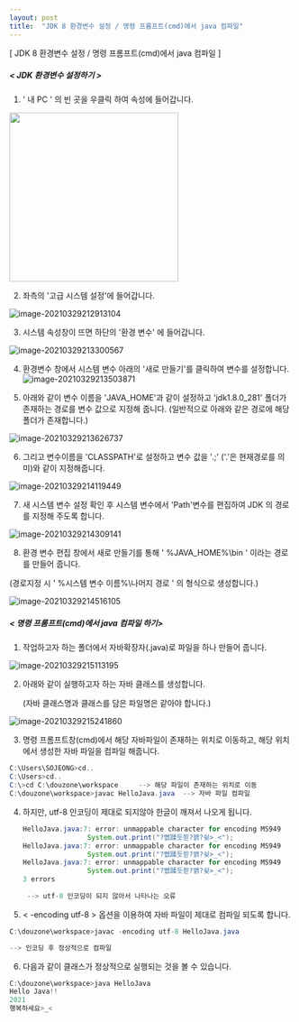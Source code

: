```yaml
---
layout: post
title:  "JDK 8 환경변수 설정 / 명령 프롬프트(cmd)에서 java 컴파일"
---
```




[ JDK 8 환경변수 설정 / 명령 프롬프트(cmd)에서 java 컴파일 ]





##### < JDK 환경변수 설정하기 >





1. ' 내 PC ' 의 빈 곳을 우클릭 하여 속성에 들어갑니다.      

  <img src = "https://user-images.githubusercontent.com/78267103/112850267-d119bc00-90e4-11eb-900d-b1eabe0334b1.jpg" width="300" height="300">        









2. 좌측의 '고급 시스템 설정'에 들어갑니다.    

![image-20210329212913104](https://user-images.githubusercontent.com/78267103/112850272-d2e37f80-90e4-11eb-9dfe-68e2db1ad848.jpg)        











3. 시스템 속성창이 뜨면 하단의 '환경 변수' 에 들어갑니다.    

![image-20210329213300567](https://user-images.githubusercontent.com/78267103/112850274-d2e37f80-90e4-11eb-824c-db28d1ab748e.jpg)











4. 환경변수 창에서  시스템 변수 아래의 '새로 만들기'를  클릭하여 변수를 설정합니다.
![image-20210329213503871](https://user-images.githubusercontent.com/78267103/112850276-d37c1600-90e4-11eb-91c7-11bbff87d5ec.jpg)











5. 아래와 같이 변수 이름을 'JAVA_HOME'과 같이 설정하고 'jdk1.8.0_281' 폴더가 존재하는 경로를 변수 값으로 지정해 줍니다. (일반적으로 아래와 같은 경로에 해당 폴더가 존재합니다.)

![image-20210329213626737](https://user-images.githubusercontent.com/78267103/112850278-d37c1600-90e4-11eb-92c5-9c4e66d9aa0b.jpg)











6. 그리고 변수이름을 'CLASSPATH'로 설정하고 변수 값을 '.;' ('.'은 현재경로를 의미)와 같이 지정해줍니다.

![image-20210329214119449](https://user-images.githubusercontent.com/78267103/112850280-d414ac80-90e4-11eb-856b-34adb30fc45f.jpg)











7. 새 시스템 변수 설정 확인 후 시스템 변수에서 'Path'변수를 편집하여 JDK 의 경로를 지정해 주도록 합니다.

![image-20210329214309141](https://user-images.githubusercontent.com/78267103/112850286-d414ac80-90e4-11eb-9418-2531f81f5e0c.jpg)











8.  환경 변수 편집 창에서 새로 만들기를 통해 ' %JAVA_HOME%\bin ' 이라는 경로를 만들어 줍니다.

   (경로지정 시 ' %시스템 변수 이름%\나머지 경로 ' 의 형식으로 생성합니다.)

![image-20210329214516105](https://user-images.githubusercontent.com/78267103/112850289-d4ad4300-90e4-11eb-882c-cfe3733dd9d3.jpg)













##### < 명령 프롬프트(cmd)에서 java 컴파일 하기>





1. 작업하고자 하는 폴더에서 자바확장자(.java)로 파일을 하나 만들어 줍니다. 

![image-20210329215113195](https://user-images.githubusercontent.com/78267103/112850293-d545d980-90e4-11eb-8727-48c4ee266069.jpg)















2. 아래와 같이 실행하고자 하는 자바 클래스를 생성합니다. 

   (자바 클래스명과 클래스를 담은 파일명은 같아야 합니다.)

![image-20210329215241860](https://user-images.githubusercontent.com/78267103/112850296-d545d980-90e4-11eb-94ad-089006989ccc.jpg)














3. 명령 프롬프트창(cmd)에서 해당 자바파일이 존재하는 위치로 이동하고, 해당 위치에서 생성한 자바 파일을 컴파일 해줍니다.

```java
C:\Users\SOJEONG>cd..    
C:\Users>cd..
C:\>cd C:\douzone\workspace     --> 해당 파일이 존재하는 위치로 이동
C:\douzone\workspace>javac HelloJava.java  --> 자바 파일 컴파일
```









4. 하지만, utf-8 인코딩이 제대로 되지않아 한글이 깨져서 나오게 됩니다.

   ```java
   HelloJava.java:7: error: unmappable character for encoding MS949  
                   System.out.print("?뻾蹂듯븯?꽭?슂>_<");  
   HelloJava.java:7: error: unmappable character for encoding MS949
                   System.out.print("?뻾蹂듯븯?꽭?슂>_<");     
   HelloJava.java:7: error: unmappable character for encoding MS949
                   System.out.print("?뻾蹂듯븯?꽭?슂>_<");       
   3 errors    
    
    --> utf-8 인코딩이 되지 않아서 나타나는 오류    
   ```









5. < -encoding utf-8 > 옵션을 이용하여 자바 파일이 제대로 컴파일 되도록 합니다.

```java
C:\douzone\workspace>javac -encoding utf-8 HelloJava.java 

--> 인코딩 후 정상적으로 컴파일  
```









6. 다음과 같이 클래스가 정상적으로 실행되는 것을 볼 수 있습니다.

```java
C:\douzone\workspace>java HelloJava
Hello Java!!
2021
행복하세요>_<       
```
